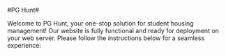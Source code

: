 #PG Hunt# 


Welcome to PG Hunt, your one-stop solution for student housing management! Our website is fully functional and ready for deployment on your web server. Please follow the instructions below for a seamless experience:


